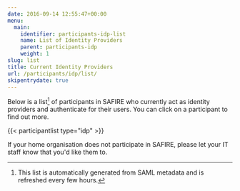 ```yaml
---
date: 2016-09-14 12:55:47+00:00
menu:
  main:
    identifier: participants-idp-list
    name: List of Identity Providers
    parent: participants-idp
    weight: 1
slug: list
title: Current Identity Providers
url: /participants/idp/list/
skipentrydate: true
---
```


Below is a list[^1] of participants in SAFIRE who currently act as identity providers and authenticate for their users. You can click on a participant to find out more.

{{< participantlist type="idp" >}}

If your home organisation does not participate in SAFIRE, please let your IT staff know that you'd like them to.

[^1]: This list is automatically generated from SAML metadata and is refreshed every few hours.

